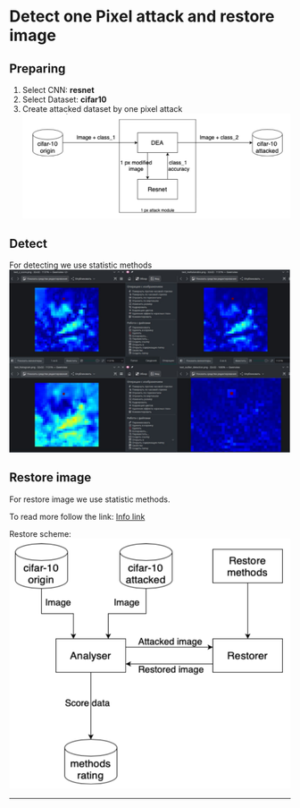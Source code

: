 # Detect one Pixel attack and restore image

## Preparing
1. Select CNN: **resnet**
2. Select Dataset: **cifar10**
3. Create attacked dataset by one pixel attack
![img.png](docs/atack_scheme.png)
## Detect
For detecting we use statistic methods 
![img.png](docs/heat_map.png)

## Restore image
For restore image we use statistic methods.

To read more follow the link: [Info link](./fixers/README.md)

Restore scheme:
![img.png](docs/restore_scheme.png)
___

